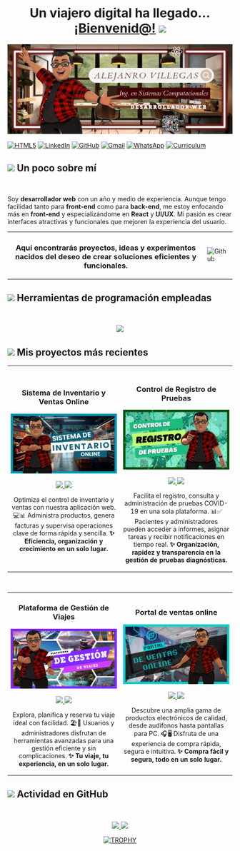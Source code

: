 <div align="center">
<h1 align="center">Un viajero digital ha llegado... <a href="https://www.alejandrovillegas.net/">¡Bienvenid@!</a> <img src="https://media.giphy.com/media/hvRJCLFzcasrR4ia7z/giphy.gif" width="35"></h1>
</div>

<img src="./Banner.png">

[![HTML5](https://img.shields.io/badge/Pagina_oficial-%23E34F26.svg?style=for-the-badge&logo=html5&logoColor=white)](https://www.alejandrovillegas.net/)
[![LinkedIn](https://img.shields.io/badge/linkedin-%230077B5.svg?style=for-the-badge&logo=linkedin&logoColor=white)](https://www.linkedin.com/in/alejandro-programmer/)
[![GitHub](https://img.shields.io/badge/github-%23121011.svg?style=for-the-badge&logo=github&logoColor=white)](https://github.com/AlejandroCisnerosVillegas)
[![Gmail](https://img.shields.io/badge/Gmail-D14836?style=for-the-badge&logo=gmail&logoColor=white)](mailto:contacto@alejandrovillegas.net)
[![WhatsApp](https://img.shields.io/badge/WhatsApp-25D366?style=for-the-badge&logo=whatsapp&logoColor=white)](https://wa.me/+525529002158)
[![Curriculum](https://img.shields.io/badge/Curriculum-CA4245?style=for-the-badge&logo=react-router&logoColor=white)](https://www.alejandrovillegas.net/assets/Curriculum-Vitae.pdf)

## <img src="https://media0.giphy.com/media/v1.Y2lkPTc5MGI3NjExa2VwMm1xOWw1ZDB0OGk3dm1tMmxxcTZ3a2ZmcWNqbGljaWN0NXgzaSZlcD12MV9pbnRlcm5hbF9naWZfYnlfaWQmY3Q9cw/Ye7UYS5NTl6arPbDw7/giphy.gif" width ="25"><b> Un poco sobre mí</b>

<br>

Soy **desarrollador web** con un año y medio de experiencia. Aunque tengo facilidad tanto para **front-end** como para **back-end**, me estoy enfocando más en **front-end** y especializándome en **React** y **UI/UX**. Mi pasión es crear interfaces atractivas y funcionales que mejoren la experiencia del usuario.

<table>
  <tr>
    <td>
      <h3 align="center">Aquí encontrarás proyectos, ideas y experimentos nacidos del deseo de crear soluciones eficientes y funcionales.</h3>
    </td>
    <td>
      <img width="100%" alt="Github" src="https://raw.githubusercontent.com/onimur/.github/master/.resources/git-header.svg" />
    </td>
  </tr>
</table>

## <img src="https://media2.giphy.com/media/QssGEmpkyEOhBCb7e1/giphy.gif?cid=ecf05e47a0n3gi1bfqntqmob8g9aid1oyj2wr3ds3mg700bl&rid=giphy.gif" width ="25"><b> Herramientas de programación empleadas</b>

<br>

<p align="center">
  <a href="https://skillicons.dev">
    <img src="https://skillicons.dev/icons?i=html,css,js,php,mysql,sqlite,react,vite,nodejs,npm,postman,bootstrap,sass,less,styledcomponents,jquery,redux,git,github,vscode,powershell,windows" />
  </a>
</p>

## <img src="https://media1.giphy.com/media/v1.Y2lkPTc5MGI3NjExc2V6dHMxbjlvbjE1MjNod2RoMXM0d3ZkZ203OGlhNzYwenFtcjd6MyZlcD12MV9pbnRlcm5hbF9naWZfYnlfaWQmY3Q9cw/xHwDPt2kFONpKI8Rfw/giphy.gif" width ="25"><b> Mis proyectos más recientes</b>

<table>
<tr>
<td width="50%">
<h3 align="center">Sistema de Inventario y Ventas Online</h3>
<div align="center">
<a href="https://github.com/AlejandroCisnerosVillegas/Sistema-de-Inventario-y-Ventas-Online" target="_blank"><img src="./Intro-Banner-01.png" width="400" alt="Sistema de Inventario y Ventas Online"></a>
<p>
<a href="https://github.com/AlejandroCisnerosVillegas/Sistema-de-Inventario-y-Ventas-Online" target="_blank">
<img src="https://img.shields.io/badge/C%C3%93DIGO-%23121011.svg?style=for-the-badge&logo=github&logoColor=white">
</a>
<a href="https://alejandrovillegas.net/projects/project-09/index.php" target="_blank">
<img src="https://img.shields.io/badge/-Vista_Previa-blue?style=for-the-badge&color=0056b3">
</a>
</p>
</p>Optimiza el control de inventario y ventas con nuestra aplicación web. 💻📊 Administra productos, genera facturas y supervisa operaciones clave de forma rápida y sencilla. <strong>✨ Eficiencia, organización y crecimiento en un solo lugar.</strong></p>
</div>
                                                                                      
</td>

<td width="50%">
               <br>
<h3 align="center">Control de Registro de Pruebas</h3>
<div align="center">                                       
<a href="https://github.com/AlejandroCisnerosVillegas/Control-de-Registro-de-Pruebas" target="_blank"><img src="./Intro-Banner-02.png" width="400" alt="Control de Registro de Pruebas"></a>
<br>
<p>
<a href="https://github.com/AlejandroCisnerosVillegas/Control-de-Registro-de-Pruebas" target="_blank">
<img src="https://img.shields.io/badge/C%C3%93DIGO-%23121011.svg?style=for-the-badge&logo=github&logoColor=white">
</a>
<a href="https://alejandrovillegas.net/projects/project-08/index.php" target="_blank">
<img src="https://img.shields.io/badge/-Vista_Previa-green?style=for-the-badge&color=3fFD7f">
</a>
</p>
<p>Facilita el registro, consulta y administración de pruebas COVID-19 en una sola plataforma. 📊✅ Pacientes y administradores pueden acceder a informes, asignar tareas y recibir notificaciones en tiempo real. <strong>✨ Organización, rapidez y transparencia en la gestión de pruebas diagnósticas.</strong></p>
</div>                                                             
</table>                                                                                 
</div>
<br>

<table>
<tr>
<td width="50%">
<h3 align="center">Plataforma de Gestión de Viajes</h3>
<div align="center">
<a href="https://github.com/AlejandroCisnerosVillegas/Plataforma-de-Gestion-de-Viajes" target="_blank"><img src="./Intro-Banner-03.png" width="400" alt="Plataforma de Gestión de Viajes"></a>
<p>
<a href="https://github.com/AlejandroCisnerosVillegas/Plataforma-de-Gestion-de-Viajes" target="_blank">
<img src="https://img.shields.io/badge/C%C3%93DIGO-%23121011.svg?style=for-the-badge&logo=github&logoColor=white">
</a>
<a href="https://alejandrovillegas.net/projects/project-07/index.php" target="_blank">
<img src="https://img.shields.io/badge/-Vista_Previa-purple?style=for-the-badge&color=8A2BE2">
</a>
</p>
<p>Explora, planifica y reserva tu viaje ideal con facilidad. 🏖️📅 Usuarios y administradores disfrutan de herramientas avanzadas para una gestión eficiente y sin complicaciones. <strong>✨ Tu viaje, tu experiencia, en un solo lugar.</strong></p>
</div>
                                                                                      
</td>

<td width="50%">
<h3 align="center">Portal de ventas online</h3>
<div align="center">
<a href="https://github.com/AlejandroCisnerosVillegas/Portal-de-Ventas-Online" target="_blank"><img src="./Intro-Banner-04.png" width="400" alt="Portal de ventas online"></a>
<p>
<a href="https://github.com/AlejandroCisnerosVillegas/Portal-de-Ventas-Online" target="_blank">
<img src="https://img.shields.io/badge/C%C3%93DIGO-%23121011.svg?style=for-the-badge&logo=github&logoColor=white">
</a>
<a href="https://alejandrovillegas.net/projects/project-04/index.php" target="_blank">
<img src="https://img.shields.io/badge/-Vista_Previa-blue?style=for-the-badge&color=00AEEF">
</a>
</p>
<p>Descubre una amplia gama de productos electrónicos de calidad, desde audífonos hasta pantallas para PC. 🎧🖥️ Disfruta de una experiencia de compra rápida, segura e intuitiva. <strong>✨ Compra fácil y segura, todo en un solo lugar.</strong></p>
</div>
                                                                                      
</td>  
</table>                                                                                 
</div>

## <img src="https://media.giphy.com/media/iY8CRBdQXODJSCERIr/giphy.gif" width="35"><b> Actividad en GitHub </b>

<br>

<p align="center">
  <a href="https://github.com/AlejandroCisnerosVillegas">
    <img height="180em" src="https://github-readme-stats-eight-theta.vercel.app/api?username=AlejandroCisnerosVillegas&show_icons=true&theme=dark&include_all_commits=true&count_private=true"/>
    <img height="180em" src="https://github-readme-stats-eight-theta.vercel.app/api/top-langs/?username=AlejandroCisnerosVillegas&layout=compact&langs_count=8&theme=dark"/>
  </a>
</p>

<p align="center">
<div align="center">
  <a href="https://github.com/ryo-ma/github-profile-trophy">
    <img src="https://github-profile-trophy.vercel.app/?username=AlejandroCisnerosVillegas&theme=onestar&row=1&column=7&margin-h=15&margin-w=5&no-bg=true" alt="TROPHY" />
  </a>
</div>
</p>

